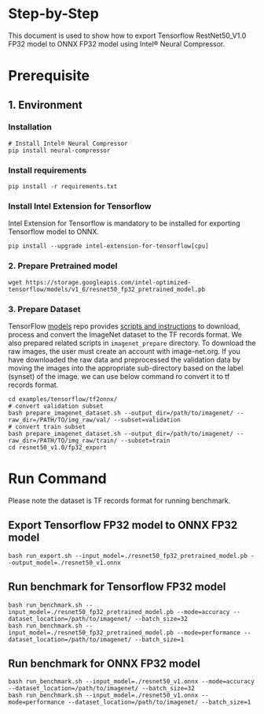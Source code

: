 Step-by-Step
============

This document is used to show how to export Tensorflow RestNet50_V1.0 FP32 model to ONNX FP32 model using Intel® Neural Compressor.


# Prerequisite

## 1. Environment

### Installation
```shell
# Install Intel® Neural Compressor
pip install neural-compressor
```

### Install requirements
```shell
pip install -r requirements.txt
```

### Install Intel Extension for Tensorflow
Intel Extension for Tensorflow is mandatory to be installed for exporting Tensorflow model to ONNX.
```shell
pip install --upgrade intel-extension-for-tensorflow[cpu]
```

### 2. Prepare Pretrained model

```shell
wget https://storage.googleapis.com/intel-optimized-tensorflow/models/v1_6/resnet50_fp32_pretrained_model.pb
```

### 3. Prepare Dataset

  TensorFlow [models](https://github.com/tensorflow/models) repo provides [scripts and instructions](https://github.com/tensorflow/models/tree/master/research/slim#an-automated-script-for-processing-imagenet-data) to download, process and convert the ImageNet dataset to the TF records format.
  We also prepared related scripts in `imagenet_prepare` directory. To download the raw images, the user must create an account with image-net.org. If you have downloaded the raw data and preprocessed the validation data by moving the images into the appropriate sub-directory based on the label (synset) of the image. we can use below command ro convert it to tf records format.

  ```shell
  cd examples/tensorflow/tf2onnx/
  # convert validation subset
  bash prepare_imagenet_dataset.sh --output_dir=/path/to/imagenet/ --raw_dir=/PATH/TO/img_raw/val/ --subset=validation
  # convert train subset
  bash prepare_imagenet_dataset.sh --output_dir=/path/to/imagenet/ --raw_dir=/PATH/TO/img_raw/train/ --subset=train
  cd resnet50_v1.0/fp32_export
  ```

# Run Command
Please note the dataset is TF records format for running benchmark.

## Export Tensorflow FP32 model to ONNX FP32 model
```shell
bash run_export.sh --input_model=./resnet50_fp32_pretrained_model.pb --output_model=./resnet50_v1.onnx
```

## Run benchmark for Tensorflow FP32 model
```shell
bash run_benchmark.sh --input_model=./resnet50_fp32_pretrained_model.pb --mode=accuracy --dataset_location=/path/to/imagenet/ --batch_size=32
bash run_benchmark.sh --input_model=./resnet50_fp32_pretrained_model.pb --mode=performance --dataset_location=/path/to/imagenet/ --batch_size=1
```

## Run benchmark for ONNX FP32 model
```shell
bash run_benchmark.sh --input_model=./resnet50_v1.onnx --mode=accuracy --dataset_location=/path/to/imagenet/ --batch_size=32
bash run_benchmark.sh --input_model=./resnet50_v1.onnx --mode=performance --dataset_location=/path/to/imagenet/ --batch_size=1
```
